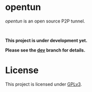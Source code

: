 
# opentun

*opentun* is an open source P2P tunnel.

<br>

**This project is under development yet.**

**Please see the [dev](https://github.com/opentun/opentun/tree/dev) branch for details.**

# License

This project is licensed under [GPLv3](./LICENSE).
